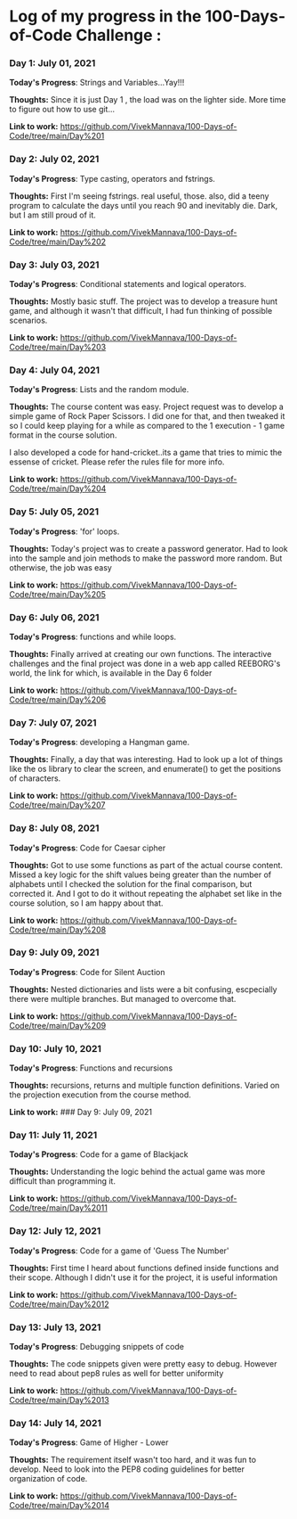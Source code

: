 # Log of my progress in the 100-Days-of-Code Challenge : 

### Day 1: July 01, 2021

**Today's Progress**: Strings and Variables...Yay!!!

**Thoughts:** Since it is just Day 1 , the load was on the lighter side. More time to figure out how to use git...

**Link to work:** https://github.com/VivekMannava/100-Days-of-Code/tree/main/Day%201


### Day 2: July 02, 2021

**Today's Progress**: Type casting, operators and fstrings. 

**Thoughts:** First I'm seeing fstrings. real useful, those. also, did a teeny program to calculate the days until you reach 90 and inevitably die. Dark, but I am still proud of it.

**Link to work:** https://github.com/VivekMannava/100-Days-of-Code/tree/main/Day%202


### Day 3: July 03, 2021

**Today's Progress**: Conditional statements and logical operators.  

**Thoughts:** Mostly basic stuff. The project was to develop a treasure hunt game, and although it wasn't that difficult, I had fun thinking of possible scenarios. 

**Link to work:** https://github.com/VivekMannava/100-Days-of-Code/tree/main/Day%203


### Day 4: July 04, 2021

**Today's Progress**: Lists and the random module.  

**Thoughts:** The course content was easy. Project request was to develop a simple game of Rock Paper Scissors. I did one for that, and then tweaked it so I could keep playing for a while as compared to the 1 execution - 1 game format in the course solution. 

I also developed a code for hand-cricket..its a game that tries to mimic the essense of cricket. Please refer the rules file for more info. 

**Link to work:** https://github.com/VivekMannava/100-Days-of-Code/tree/main/Day%204


### Day 5: July 05, 2021

**Today's Progress**: 'for' loops.  

**Thoughts:** Today's project was to create a password generator. Had to look into the sample and join methods to make the password more random. But otherwise, the job was easy

**Link to work:** https://github.com/VivekMannava/100-Days-of-Code/tree/main/Day%205


### Day 6: July 06, 2021

**Today's Progress**: functions and while loops.  

**Thoughts:** Finally arrived at creating our own functions. The interactive challenges and the final project was done in a web app called REEBORG's world, the link for which, is available in the Day 6 folder

**Link to work:** https://github.com/VivekMannava/100-Days-of-Code/tree/main/Day%206


### Day 7: July 07, 2021

**Today's Progress**: developing a Hangman game.  

**Thoughts:** Finally, a day that was interesting. Had to look up a lot of things like the os library to clear the screen, and enumerate() to get the positions of characters. 

**Link to work:** https://github.com/VivekMannava/100-Days-of-Code/tree/main/Day%207


### Day 8: July 08, 2021

**Today's Progress**: Code for Caesar cipher

**Thoughts:** Got to use some functions as part of the actual course content. Missed a key logic for the shift values being greater than the number of alphabets until I checked the solution for the final comparison, but corrected it. And I got to do it without repeating the alphabet set like in the course solution, so I am happy about that. 

**Link to work:** https://github.com/VivekMannava/100-Days-of-Code/tree/main/Day%208


### Day 9: July 09, 2021

**Today's Progress**: Code for Silent Auction

**Thoughts:** Nested dictionaries and lists were a bit confusing, escpecially there were multiple branches. But managed to overcome that. 

**Link to work:** https://github.com/VivekMannava/100-Days-of-Code/tree/main/Day%209


### Day 10: July 10, 2021

**Today's Progress**: Functions and recursions

**Thoughts:** recursions, returns and multiple function definitions. Varied on the projection execution from the course method.  

**Link to work:** ### Day 9: July 09, 2021


### Day 11: July 11, 2021

**Today's Progress**: Code for a game of Blackjack

**Thoughts:** Understanding the logic behind the actual game was more difficult than programming it. 

**Link to work:** https://github.com/VivekMannava/100-Days-of-Code/tree/main/Day%2011


### Day 12: July 12, 2021

**Today's Progress**: Code for a game of 'Guess The Number'

**Thoughts:** First time I heard about functions defined inside functions and their scope. Although I didn't use it for the project, it is useful information

**Link to work:** https://github.com/VivekMannava/100-Days-of-Code/tree/main/Day%2012


### Day 13: July 13, 2021

**Today's Progress**: Debugging snippets of code 

**Thoughts:** The code snippets given were pretty easy to debug. However need to read about pep8 rules as well for better uniformity

**Link to work:** https://github.com/VivekMannava/100-Days-of-Code/tree/main/Day%2013


### Day 14: July 14, 2021

**Today's Progress**: Game of Higher - Lower 

**Thoughts:** The requirement itself wasn't too hard, and it was fun to develop. Need to look into the PEP8 coding guidelines for better organization of code.

**Link to work:** https://github.com/VivekMannava/100-Days-of-Code/tree/main/Day%2014